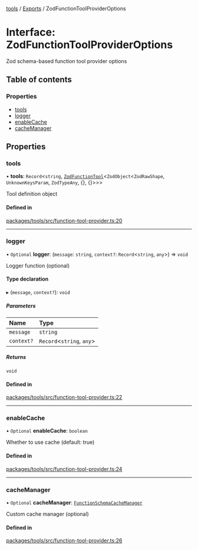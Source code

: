<!-- 
 ⚠️  AUTO-GENERATED FILE - DO NOT EDIT MANUALLY
 This file is automatically generated by scripts/docs-generator.js
 To make changes, edit the source TypeScript files or update the generator script
-->

[tools](../../) / [Exports](../modules) / ZodFunctionToolProviderOptions

# Interface: ZodFunctionToolProviderOptions

Zod schema-based function tool provider options

## Table of contents

### Properties

- [tools](ZodFunctionToolProviderOptions#tools)
- [logger](ZodFunctionToolProviderOptions#logger)
- [enableCache](ZodFunctionToolProviderOptions#enablecache)
- [cacheManager](ZodFunctionToolProviderOptions#cachemanager)

## Properties

### tools

• **tools**: `Record`\<`string`, [`ZodFunctionTool`](ZodFunctionTool)\<`ZodObject`\<`ZodRawShape`, `UnknownKeysParam`, `ZodTypeAny`, {}, {}\>\>\>

Tool definition object

#### Defined in

[packages/tools/src/function-tool-provider.ts:20](https://github.com/woojubb/robota/blob/fe291514c07592ccd62a8a44eed60d02012b431e/packages/tools/src/function-tool-provider.ts#L20)

___

### logger

• `Optional` **logger**: (`message`: `string`, `context?`: `Record`\<`string`, `any`\>) => `void`

Logger function (optional)

#### Type declaration

▸ (`message`, `context?`): `void`

##### Parameters

| Name | Type |
| :------ | :------ |
| `message` | `string` |
| `context?` | `Record`\<`string`, `any`\> |

##### Returns

`void`

#### Defined in

[packages/tools/src/function-tool-provider.ts:22](https://github.com/woojubb/robota/blob/fe291514c07592ccd62a8a44eed60d02012b431e/packages/tools/src/function-tool-provider.ts#L22)

___

### enableCache

• `Optional` **enableCache**: `boolean`

Whether to use cache (default: true)

#### Defined in

[packages/tools/src/function-tool-provider.ts:24](https://github.com/woojubb/robota/blob/fe291514c07592ccd62a8a44eed60d02012b431e/packages/tools/src/function-tool-provider.ts#L24)

___

### cacheManager

• `Optional` **cacheManager**: [`FunctionSchemaCacheManager`](../classes/FunctionSchemaCacheManager)

Custom cache manager (optional)

#### Defined in

[packages/tools/src/function-tool-provider.ts:26](https://github.com/woojubb/robota/blob/fe291514c07592ccd62a8a44eed60d02012b431e/packages/tools/src/function-tool-provider.ts#L26)
